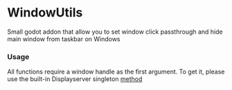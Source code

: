 # WindowUtils

Small godot addon that allow you to set window click passthrough and hide main window from taskbar on Windows

### Usage
All functions require a window handle as the first argument. To get it, please use the built-in Displayserver singleton [method](https://docs.godotengine.org/en/stable/classes/class_displayserver.html#class-displayserver-method-window-get-native-handle)
